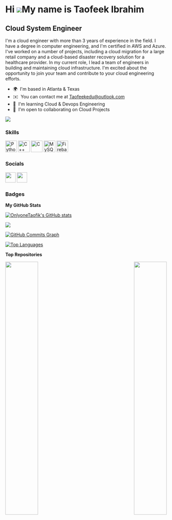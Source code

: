 Hi ![](https://user-images.githubusercontent.com/18350557/176309783-0785949b-9127-417c-8b55-ab5a4333674e.gif)My name is Taofeek Ibrahim
=======================================================================================================================================

Cloud System Engineer
---------------------

I'm a cloud engineer with more than 3 years of experience in the field. I have a degree in computer engineering, and I'm certified in AWS and Azure. I've worked on a number of projects, including a cloud migration for a large retail company and a cloud-based disaster recovery solution for a healthcare provider. In my current role, I lead a team of engineers in building and maintaining cloud infrastructure. I'm excited about the opportunity to join your team and contribute to your cloud engineering efforts.

* 🌍  I'm based in Atlanta & Texas
* ✉️  You can contact me at [Taofeekedu@outlook.com](mailto:Tibrahim4cloud@gmail.com)
* 🧠  I'm learning Cloud & Devops Engineering
* 🤝  I'm open to collaborating on Cloud Projects

<a href="https://www.github.com/OnlyoneTaofik" target="_blank" rel="noreferrer"><img
src="https://img.shields.io/github/followers/OnlyoneTaofik?logo=github&style=for-the-badge&color=0891b2&labelColor=000000" /></a>

### Skills


<p align="left">
<a href="https://www.python.org/" target="_blank" rel="noreferrer"><img src="https://raw.githubusercontent.com/danielcranney/readme-generator/main/public/icons/skills/python-colored.svg" width="36" height="36" alt="Python" /></a>
<a href="https://docs.microsoft.com/en-us/cpp/?view=msvc-170" target="_blank" rel="noreferrer"><img src="https://raw.githubusercontent.com/danielcranney/readme-generator/main/public/icons/skills/cplusplus-colored.svg" width="36" height="36" alt="C++" /></a>
<a href="https://docs.microsoft.com/en-us/cpp/?view=msvc-170" target="_blank" rel="noreferrer"><img src="https://raw.githubusercontent.com/danielcranney/readme-generator/main/public/icons/skills/c-colored.svg" width="36" height="36" alt="C" /></a>
<a href="https://www.mysql.com/" target="_blank" rel="noreferrer"><img src="https://raw.githubusercontent.com/danielcranney/readme-generator/main/public/icons/skills/mysql-colored.svg" width="36" height="36" alt="MySQL" /></a>
<a href="https://firebase.google.com/" target="_blank" rel="noreferrer"><img src="https://raw.githubusercontent.com/danielcranney/readme-generator/main/public/icons/skills/firebase-colored.svg" width="36" height="36" alt="Firebase" /></a>
</p>


### Socials

<p align="left"> <a href="https://www.github.com/OnlyoneTaofik" target="_blank" rel="noreferrer"><img src="https://raw.githubusercontent.com/danielcranney/readme-generator/main/public/icons/socials/github.svg" width="32" height="32" /></a> <a href="https://www.linkedin.com/in/OnlyoneTaofik" target="_blank" rel="noreferrer"><img src="https://raw.githubusercontent.com/danielcranney/readme-generator/main/public/icons/socials/linkedin.svg" width="32" height="32" /></a></p>

### Badges

<b>My GitHub Stats</b>

<a href="http://www.github.com/OnlyoneTaofik"><img src="https://github-readme-stats.vercel.app/api?username=OnlyoneTaofik&show_icons=true&hide=&count_private=true&title_color=0891b2&text_color=ffffff&icon_color=0891b2&bg_color=000000&hide_border=true&show_icons=true" alt="OnlyoneTaofik's GitHub stats" /></a>

<a href="http://www.github.com/OnlyoneTaofik"><img src="https://github-readme-streak-stats.herokuapp.com/?user=OnlyoneTaofik&stroke=ffffff&background=000000&ring=0891b2&fire=0891b2&currStreakNum=ffffff&currStreakLabel=0891b2&sideNums=ffffff&sideLabels=ffffff&dates=ffffff&hide_border=true" /></a>

<a href="http://www.github.com/OnlyoneTaofik"><img src="https://activity-graph.herokuapp.com/graph?username=OnlyoneTaofik&bg_color=000000&color=ffffff&line=0891b2&point=ffffff&area_color=000000&area=true&hide_border=true&custom_title=GitHub%20Commits%20Graph" alt="GitHub Commits Graph" /></a>

<a href="https://github.com/OnlyoneTaofik" align="left"><img src="https://github-readme-stats.vercel.app/api/top-langs/?username=OnlyoneTaofik&langs_count=10&title_color=0891b2&text_color=ffffff&icon_color=0891b2&bg_color=000000&hide_border=true&locale=en&custom_title=Top%20%Languages" alt="Top Languages" /></a>

<b>Top Repositories</b>

<div width="100%" align="center"><a href="https://github.com/OnlyoneTaofik/Python-contact-book-project" align="left"><img align="left" width="45%" src="https://github-readme-stats.vercel.app/api/pin/?username=OnlyoneTaofik&repo=Python-contact-book-project&title_color=0891b2&text_color=ffffff&icon_color=0891b2&bg_color=000000&hide_border=true&locale=en" /></a><a href="https://github.com/OnlyoneTaofik/Book-Analysis" align="right"><img align="right" width="45%" src="https://github-readme-stats.vercel.app/api/pin/?username=OnlyoneTaofik&repo=Book-Analysis&title_color=0891b2&text_color=ffffff&icon_color=0891b2&bg_color=000000&hide_border=true&locale=en" /></a></div><br /><br /><br /><br /><br /><br /><br />
